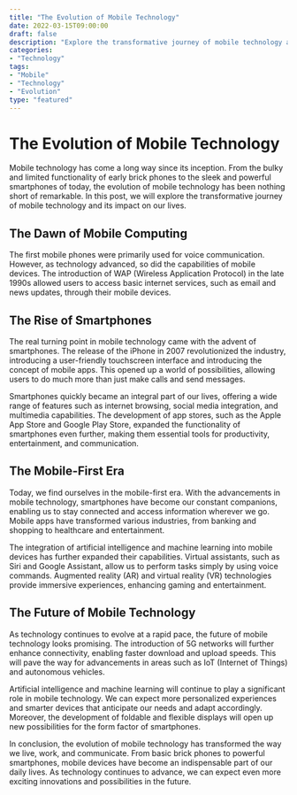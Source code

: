 ```yaml
--- 
title: "The Evolution of Mobile Technology" 
date: 2022-03-15T09:00:00 
draft: false 
description: "Explore the transformative journey of mobile technology and its impact on our lives." 
categories: 
- "Technology" 
tags: 
- "Mobile" 
- "Technology" 
- "Evolution" 
type: "featured" 
--- 
```


# The Evolution of Mobile Technology

Mobile technology has come a long way since its inception. From the bulky and limited functionality of early brick phones to the sleek and powerful smartphones of today, the evolution of mobile technology has been nothing short of remarkable. In this post, we will explore the transformative journey of mobile technology and its impact on our lives.

## The Dawn of Mobile Computing

The first mobile phones were primarily used for voice communication. However, as technology advanced, so did the capabilities of mobile devices. The introduction of WAP (Wireless Application Protocol) in the late 1990s allowed users to access basic internet services, such as email and news updates, through their mobile devices.

## The Rise of Smartphones

The real turning point in mobile technology came with the advent of smartphones. The release of the iPhone in 2007 revolutionized the industry, introducing a user-friendly touchscreen interface and introducing the concept of mobile apps. This opened up a world of possibilities, allowing users to do much more than just make calls and send messages.

Smartphones quickly became an integral part of our lives, offering a wide range of features such as internet browsing, social media integration, and multimedia capabilities. The development of app stores, such as the Apple App Store and Google Play Store, expanded the functionality of smartphones even further, making them essential tools for productivity, entertainment, and communication.

## The Mobile-First Era

Today, we find ourselves in the mobile-first era. With the advancements in mobile technology, smartphones have become our constant companions, enabling us to stay connected and access information wherever we go. Mobile apps have transformed various industries, from banking and shopping to healthcare and entertainment.

The integration of artificial intelligence and machine learning into mobile devices has further expanded their capabilities. Virtual assistants, such as Siri and Google Assistant, allow us to perform tasks simply by using voice commands. Augmented reality (AR) and virtual reality (VR) technologies provide immersive experiences, enhancing gaming and entertainment.

## The Future of Mobile Technology

As technology continues to evolve at a rapid pace, the future of mobile technology looks promising. The introduction of 5G networks will further enhance connectivity, enabling faster download and upload speeds. This will pave the way for advancements in areas such as IoT (Internet of Things) and autonomous vehicles.

Artificial intelligence and machine learning will continue to play a significant role in mobile technology. We can expect more personalized experiences and smarter devices that anticipate our needs and adapt accordingly. Moreover, the development of foldable and flexible displays will open up new possibilities for the form factor of smartphones.

In conclusion, the evolution of mobile technology has transformed the way we live, work, and communicate. From basic brick phones to powerful smartphones, mobile devices have become an indispensable part of our daily lives. As technology continues to advance, we can expect even more exciting innovations and possibilities in the future.
